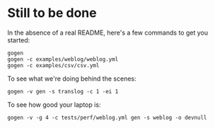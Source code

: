 # Still to be done

In the absence of a real README, here's a few commands to get you started:

    gogen
    gogen -c examples/weblog/weblog.yml 
    gogen -c examples/csv/csv.yml

To see what we're doing behind the scenes:

    gogen -v gen -s translog -c 1 -ei 1

To see how good your laptop is:

    gogen -v -g 4 -c tests/perf/weblog.yml gen -s weblog -o devnull 